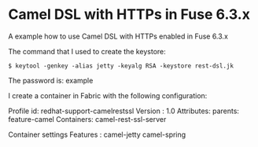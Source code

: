 # Camel DSL with HTTPs in Fuse 6.3.x

A example how to use Camel DSL with HTTPs enabled in Fuse 6.3.x

The command that I used to create the keystore:

`$ keytool -genkey -alias jetty -keyalg RSA -keystore rest-dsl.jk`

The password is: example

I create a container in Fabric with the following configuration:

Profile id: redhat-support-camelrestssl
Version   : 1.0
Attributes: 
	parents: feature-camel
Containers: camel-rest-ssl-server

Container settings
Features : 
	camel-jetty
	camel-spring

